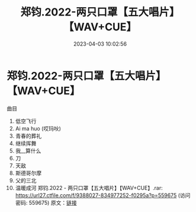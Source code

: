 ﻿---
title: 郑钧.2022-两只口罩【五大唱片】【WAV+CUE】
date: 2023-04-03 10:02:56
categories: WAV车载音乐、镜像
tags: 华语中文
---
# 郑钧.2022-两只口罩【五大唱片】【WAV+CUE】

曲目
01. 低空飞行
02. Ai ma huo (哎玛吙)
03. 青春的葬礼
04. 继续挥舞
05. 我__算什么
06. 刀
07. 天敌
08. 斯德哥尔摩
09. 父的三北
10. 温暖成河
郑钧.2022 - 两只口罩【五大唱片】【WAV+CUE】.rar: https://url27.ctfile.com/f/9388027-834977252-f0295a?p=559675
(访问密码: 559675)
原文：[链接](https://blog.sina.com.cn/s/blog_1647c7e760103119x.html)